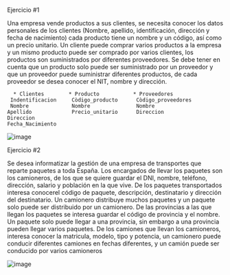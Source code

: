 Ejercicio #1

Una empresa vende productos a sus clientes, se necesita conocer los datos personales de los clientes (Nombre, apellido, identificación, dirección y fecha de nacimiento) cada producto tiene un nombre y un código, así como un  precio unitario. Un cliente puede comprar varios productos a la empresa y un mismo producto puede ser comprado por varios clientes, los productos son suministrados por diferentes proveedores. Se debe tener en cuenta que un producto solo puede ser suministrado por un proveedor y que un proveedor puede suministrar diferentes productos, de cada proveedor se desea conocer el NIT, nombre y dirección. 





      * Clientes        * Producto           * Proveedores                                                                                                                                                                                     
     Indentificacion     Còdigo_producto      Còdigo_proveedores
     Nombre              Nombre               Nombre                                                                                                             Apellido             Precio_unitario      Direccion                                                                                   
    Direccion                   
    Fecha_Nacimiento                                                                                                                                                                         
                                                                                                                                                                                          
                                                                                                                                                                                                           
                                                                                                                                                                                              


                  
    
    
 ![image](https://user-images.githubusercontent.com/101213081/174224742-b17d3442-0b4d-4918-80de-9b280f9a8e29.png)

 
    
    
  
Ejercicio #2

Se desea informatizar la gestión de una empresa de transportes que reparte paquetes  a toda España. Los encargados de llevar los paquetes son los camioneros, de los que se quiere guardar el DNI, nombre, teléfono, dirección, salario y población en la que vive. De los paquetes transportados interesa conocerel código de paquete, descripción, destinatario y dirección del destinatario. Un camionero distribuye muchos paquetes y un paquete solo puede ser distribuido por un camionero. De las provincias a las que llegan los paquetes se interesa guardar el código de provincia y el nombre. Un paquete solo puede llegar a una provincia, sin embargo a una provincia pueden llegar varios paquetes. De los camiones que llevan los camioneros, interesa conocer la matricula, modelo, tipo y potencia, un camionero puede conducir diferentes camiones en fechas diferentes, y un camión puede ser conducido por varios camioneros
    
   
  
    
    
    
   
   
   



![image](https://user-images.githubusercontent.com/101213081/174169442-a194e909-780c-41d2-aa60-6549b8d6378d.png)
